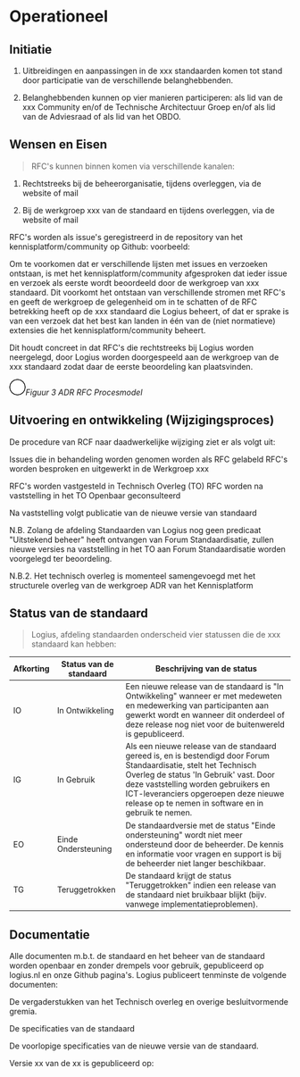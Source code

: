 # Operationeel

## Initiatie

<!-- end list -->

1.  Uitbreidingen en aanpassingen in de xxx standaarden komen tot stand
    door participatie van de verschillende belanghebbenden.

2.  Belanghebbenden kunnen op vier manieren participeren: als lid van de
    xxx Community en/of de Technische Architectuur Groep en/of als lid
    van de Adviesraad of als lid van het OBDO.

## Wensen en Eisen

> RFC's kunnen binnen komen via verschillende kanalen:

1.  Rechtstreeks bij de beheerorganisatie, tijdens overleggen, via de website of mail

2.  Bij de werkgroep xxx van de standaard en tijdens overleggen, via de
    website of mail

<aside class="example">
RFC's worden als issue's geregistreerd in de repository van het
kennisplatform/community op Github: voorbeeld:
<https://github.com/Geonovum/KP-APIs/issues>

Om te voorkomen dat er verschillende lijsten met issues en verzoeken
ontstaan, is met het kennisplatform/community afgesproken dat ieder
issue en verzoek als eerste wordt beoordeeld door de werkgroep van xxx
standaard. Dit voorkomt het ontstaan van verschillende stromen met
RFC's en geeft de werkgroep de gelegenheid om in te schatten of de RFC
betrekking heeft op de xxx standaard die Logius beheert, of dat er
sprake is van een verzoek dat het best kan landen in één van de (niet
normatieve) extensies die het kennisplatform/community beheert.

Dit houdt concreet in dat RFC's die rechtstreeks bij Logius worden
neergelegd, door Logius worden doorgespeeld aan de werkgroep van de
xxx standaard zodat daar de eerste beoordeling kan plaatsvinden.

![](./media/image11.png)*Figuur 3 ADR RFC Procesmodel*
</aside>

## Uitvoering en ontwikkeling (Wijzigingsproces)

<aside class="example">
De procedure van RCF naar daadwerkelijke wijziging ziet er als volgt
uit:

Issues die in behandeling worden genomen worden als RFC gelabeld RFC's
worden besproken en uitgewerkt in de Werkgroep xxx

RFC's worden vastgesteld in Technisch Overleg (TO) RFC worden na
vaststelling in het TO Openbaar geconsulteerd

Na vaststelling volgt publicatie van de nieuwe versie van standaard

N.B. Zolang de afdeling Standaarden van Logius nog geen predicaat
"Uitstekend beheer" heeft ontvangen van Forum Standaardisatie, zullen
nieuwe versies na vaststelling in het TO aan Forum Standaardisatie
worden voorgelegd ter beoordeling.

N.B.2. Het technisch overleg is momenteel samengevoegd met het
structurele overleg van de werkgroep ADR van het Kennisplatform
</aside>

## Status van de standaard

> Logius, afdeling standaarden onderscheid vier statussen die de xxx
> standaard kan hebben:


| **Afkorting** | **Status van de standaard** | **Beschrijving van de status** |
|      ---      |              ---            |               ---              |
| IO | In Ontwikkeling | Een nieuwe release van de standaard is "In Ontwikkeling" wanneer er met medeweten en medewerking van participanten aan gewerkt wordt en wanneer dit onderdeel of deze release nog niet voor de buitenwereld is gepubliceerd. |
| IG | In Gebruik      | Als een nieuwe release van de standaard gereed is, en is bestendigd door Forum Standaardisatie, stelt het Technisch Overleg de status 'In Gebruik' vast. Door deze vaststelling worden gebruikers en ICT-leveranciers opgeroepen deze nieuwe release op te nemen in software en in gebruik te nemen. |
| EO | Einde Ondersteuning | De standaardversie met de status "Einde ondersteuning" wordt niet meer ondersteund door de beheerder. De kennis en informatie voor vragen en support is bij de beheerder niet langer beschikbaar. |
| TG | Teruggetrokken   | De standaard krijgt de status "Teruggetrokken" indien een release van de standaard niet bruikbaar blijkt (bijv. vanwege implementatieproblemen). |

## Documentatie

<aside class="example">
Alle documenten m.b.t. de standaard en het beheer van de standaard
worden openbaar en zonder drempels voor gebruik, gepubliceerd op
logius.nl en onze Github pagina's. Logius publiceert tenminste de
volgende documenten:

De vergaderstukken van het Technisch overleg en overige
besluitvormende gremia.

De specificaties van de standaard

De voorlopige specificaties van de nieuwe versie van de standaard.

Versie xx van de xx is gepubliceerd op:
</aside>
